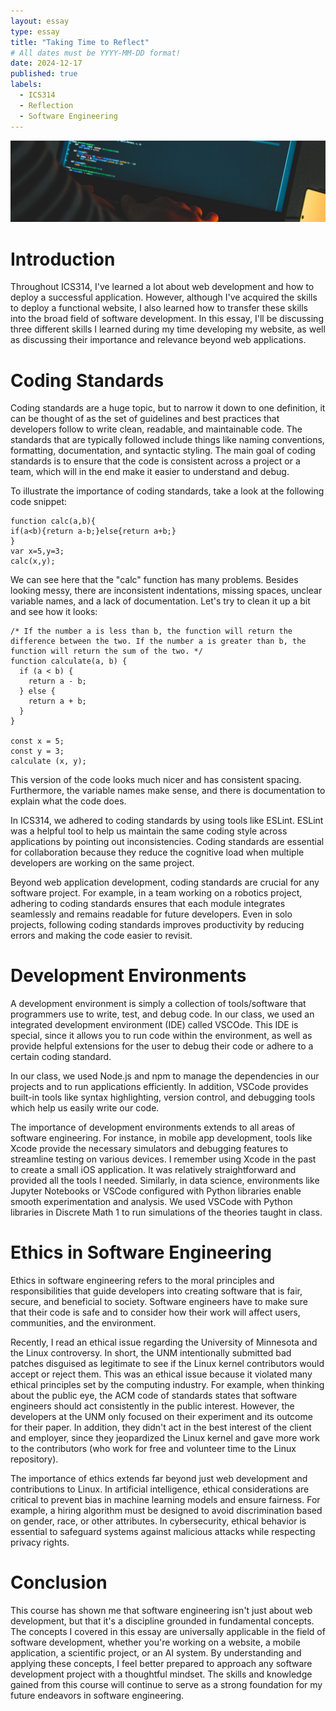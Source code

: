 ```yaml
---
layout: essay
type: essay
title: "Taking Time to Reflect"
# All dates must be YYYY-MM-DD format!
date: 2024-12-17
published: true
labels:
  - ICS314
  - Reflection
  - Software Engineering
---
```


<img class="img-fluid" src="../img/reflection/reflection-header.png">

# Introduction

Throughout ICS314, I've learned a lot about web development and how to deploy a successful application. However, although I've acquired the skills to deploy a functional website, I also learned how to transfer these skills into the broad field of software development. In this essay, I'll be discussing three different skills I learned during my time developing my website, as well as discussing their importance and relevance beyond web applications.

# Coding Standards

Coding standards are a huge topic, but to narrow it down to one definition, it can be thought of as the set of guidelines and best practices that developers follow to write clean, readable, and maintainable code. The standards that are typically followed include things like naming conventions, formatting, documentation, and syntactic styling. The main goal of coding standards is to ensure that the code is consistent across a project or a team, which will in the end make it easier to understand and debug.

To illustrate the importance of coding standards, take a look at the following code snippet:

```
function calc(a,b){
if(a<b){return a-b;}else{return a+b;}
}
var x=5,y=3;
calc(x,y);
```

We can see here that the "calc" function has many problems. Besides looking messy, there are inconsistent indentations, missing spaces, unclear variable names, and a lack of documentation. Let's try to clean it up a bit and see how it looks:

```
/* If the number a is less than b, the function will return the difference between the two. If the number a is greater than b, the function will return the sum of the two. */
function calculate(a, b) {
  if (a < b) {
    return a - b;
  } else {
    return a + b;
  }
}

const x = 5;
const y = 3;
calculate (x, y);
```

This version of the code looks much nicer and has consistent spacing. Furthermore, the variable names make sense, and there is documentation to explain what the code does.

In ICS314, we adhered to coding standards by using tools like ESLint. ESLint was a helpful tool to help us maintain the same coding style across applications by pointing out inconsistencies. Coding standards are essential for collaboration because they reduce the cognitive load when multiple developers are working on the same project.

Beyond web application development, coding standards are crucial for any software project. For example, in a team working on a robotics project, adhering to coding standards ensures that each module integrates seamlessly and remains readable for future developers. Even in solo projects, following coding standards improves productivity by reducing errors and making the code easier to revisit.

# Development Environments

A development environment is simply a collection of tools/software that programmers use to write, test, and debug code. In our class, we used an integrated development environment (IDE) called VSCOde. This IDE is special, since it allows you to run code within the environment, as well as provide helpful extensions for the user to debug their code or adhere to a certain coding standard.

In our class, we used Node.js and npm to manage the dependencies in our projects and to run applications efficiently. In addition, VSCode provides built-in tools like syntax highlighting, version control, and debugging tools which help us easily write our code. 

The importance of development environments extends to all areas of software engineering. For instance, in mobile app development, tools like Xcode provide the necessary simulators and debugging features to streamline testing on various devices. I remember using Xcode in the past to create a small iOS application. It was relatively straightforward and provided all the tools I needed. Similarly, in data science, environments like Jupyter Notebooks or VSCode configured with Python libraries enable smooth experimentation and analysis. We used VSCode with Python libraries in Discrete Math 1 to run simulations of the theories taught in class.

# Ethics in Software Engineering

Ethics in software engineering refers to the moral principles and responsibilities that guide developers into creating software that is fair, secure, and beneficial to society. Software engineers have to make sure that their code is safe and to consider how their work will affect users, communities, and the environment. 

Recently, I read an ethical issue regarding the University of Minnesota and the Linux controversy. In short, the UNM intentionally submitted bad patches disguised as legitimate to see if the Linux kernel contributors would accept or reject them. This was an ethical issue because it violated many ethical principles set by the computing industry. For example, when thinking about the public eye, the ACM code of standards states that software engineers should act consistently in the public interest. However, the developers at the UNM only focused on their experiment and its outcome for their paper. In addition, they didn't act in the best interest of the client and employer, since they jeopardized the Linux kernel and gave more work to the contributors (who work for free and volunteer time to the Linux repository).

The importance of ethics extends far beyond just web development and contributions to Linux. In artificial intelligence, ethical considerations are critical to prevent bias in machine learning models and ensure fairness. For example, a hiring algorithm must be designed to avoid discrimination based on gender, race, or other attributes. In cybersecurity, ethical behavior is essential to safeguard systems against malicious attacks while respecting privacy rights.

# Conclusion

This course has shown me that software engineering isn't just about web development, but that it's a discipline grounded in fundamental concepts. The concepts I covered in this essay are universally applicable in the field of software development, whether you're working on a website, a mobile application, a scientific project, or an AI system. By understanding and applying these concepts, I feel better prepared to approach any software development project with a thoughtful mindset. The skills and knowledge gained from this course will continue to serve as a strong foundation for my future endeavors in software engineering.